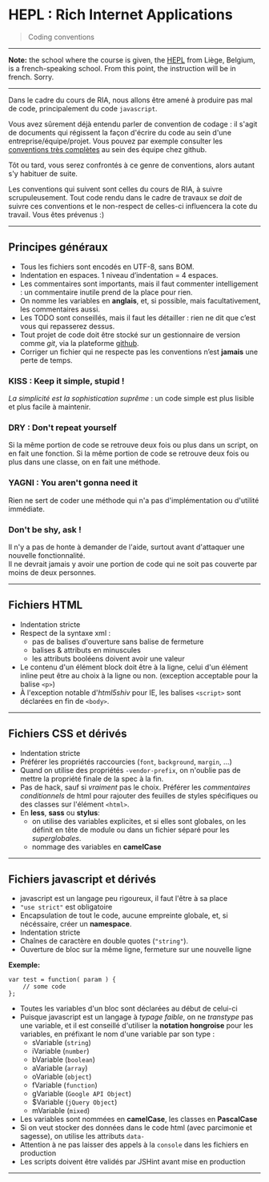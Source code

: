 # HEPL : Rich Internet Applications

> Coding conventions

* * *
  
**Note:** the school where the course is given, the [HEPL](http://www.provincedeliege.be/hauteecole) from Liège, Belgium, is a french-speaking school. From this point, the instruction will be in french. Sorry.

* * *

Dans le cadre du cours de RIA, nous allons être amené à produire pas mal de code, principalement du code `javascript`.

Vous avez sûrement déjà entendu parler de convention de codage : il s'agit de documents qui régissent la façon d'écrire du code au sein d'une entreprise/équipe/projet. Vous pouvez par exemple consulter les [conventions très complètes](https://github.com/styleguide) au sein des équipe chez github.

Tôt ou tard, vous serez confrontés à ce genre de conventions, alors autant s'y habituer de suite.

Les conventions qui suivent sont celles du cours de RIA, à suivre scrupuleusement.
Tout code rendu dans le cadre de travaux se *doit* de suivre ces conventions et le non-respect de celles-ci influencera la cote du travail. Vous êtes prévenus :)

* * *

## Principes généraux

* Tous les fichiers sont encodés en UTF-8, sans BOM. 
* Indentation en espaces. 1 niveau d’indentation = 4 espaces.
* Les commentaires sont importants, mais il faut commenter intelligement : un commentaire inutile prend de la place pour rien.
* On nomme les variables en **anglais**, et, si possible, mais facultativement, les commentaires aussi.
* Les TODO sont conseillés, mais il faut les détailler : rien ne dit que c’est vous qui repasserez dessus.
* Tout projet de code doit être stocké sur un gestionnaire de version comme *git*, via la plateforme [github](http://github.com).
* Corriger un fichier qui ne respecte pas les conventions n’est **jamais** une perte de temps.

### KISS : Keep it simple, stupid !

*La simplicité est la sophistication suprême* : un code simple est plus lisible et plus facile à maintenir.

### DRY : Don't repeat yourself

Si la même portion de code se retrouve deux fois ou plus dans un script, on en fait une fonction. Si la même portion de code se retrouve deux fois ou plus dans une classe, on en fait une méthode.

### YAGNI : You aren't gonna need it

Rien ne sert de coder une méthode qui n'a pas d'implémentation ou d'utilité immédiate.

### Don't be shy, ask !

Il n'y a pas de honte à demander de l'aide, surtout avant d'attaquer une nouvelle fonctionnalité.  
Il ne devrait jamais y avoir une portion de code qui ne soit pas couverte par moins de deux personnes.

* * * 

## Fichiers HTML

* Indentation stricte
* Respect de la syntaxe xml :
	* pas de balises d'ouverture sans balise de fermeture
	* balises & attributs en minuscules
	* les attributs booléens doivent avoir une valeur
* Le contenu d'un élément block doit être à la ligne, celui d'un élément inline peut être au choix à la ligne ou non. (exception acceptable pour la balise `<p>`)
* À l'exception notable d'*html5shiv* pour IE, les balises `<script>` sont déclarées en fin de `<body>`.

* * *

## Fichiers CSS et dérivés

* Indentation stricte
* Préférer les propriétés raccourcies (`font`, `background`, `margin`, …)
* Quand on utilise des propriétés `-vendor-prefix`, on n'oublie pas de mettre la propriété finale de la spec à la fin.
* Pas de hack, sauf si *vraiment* pas le choix. Préférer les *commentaires conditionnels* de html pour rajouter des feuilles de styles spécifiques ou des classes sur l'élément `<html>`.
* En **less**, **sass** ou **stylus**:
	* on utilise des variables explicites, et si elles sont globales, on les définit en tête de module ou dans un fichier séparé pour les *superglobales*.
	* nommage des variables en **camelCase**
	
* * *

## Fichiers javascript et dérivés

* javascript est un langage peu rigoureux, il faut l'être à sa place
* `"use strict"` est obligatoire
* Encapsulation de tout le code, aucune empreinte globale, et, si nécéssaire, créer un **namespace**.
* Indentation stricte
* Chaînes de caractère en double quotes (`"string"`).
* Ouverture de bloc sur la même ligne, fermeture sur une nouvelle ligne

**Exemple:**

	var test = function( param ) { 
		// some code 
	};
	
* Toutes les variables d'un bloc sont déclarées au début de celui-ci
* Puisque javascript est un langage à *typage faible*, on ne *transtype* pas une variable, et il est conseillé d'utiliser la **notation hongroise** pour les variables, en préfixant le nom d'une variable par son type :
	* sVariable (`string`)
	* iVariable (`number`)
	* bVariable (`boolean`)
	* aVariable (`array`)
	* oVariable (`object`)
	* fVariable (`function`)
	* gVariable (`Google API Object`)
	* $Variable (`jQuery Object`)
	* mVariable (`mixed`)
* Les variables sont nommées en **camelCase**, les classes en **PascalCase**
* Si on veut stocker des données dans le code html (avec parcimonie et sagesse), on utilise les attributs `data-`
* Attention à ne pas laisser des appels à la `console` dans les fichiers en production
* Les scripts doivent être validés par JSHint avant mise en production

* * *
